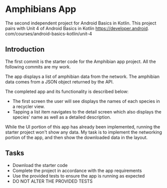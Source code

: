 Amphibians App
==================================

The second independent project for Android Basics in Kotlin. This project pairs
with Unit 4 of Android Basics in Kotlin https://developer.android.
com/courses/android-basics-kotlin/unit-4

Introduction
------------

The first commit is the starter code for the Amphibian app project. All the following commits 
are my work.

The app displays a list of amphibian data from the network. The amphibian data comes from a JSON 
object returned by the API.

The completed app and its functionality is described below:

- The first screen the user will see displays the names of each species in a recycler view.
- Tapping a list item navigates to the detail screen which also displays the species' name as 
  well as a detailed description.

While the UI portion of this app has already been implemented, running the starter project won't 
show any data. My task is to implement the networking portion of the app, and then show the 
downloaded data in the layout.

Tasks
---------------

- Download the starter code
- Complete the project in accordance with the app requirements
- Use the provided tests to ensure the app is running as expected
- DO NOT ALTER THE PROVIDED TESTS